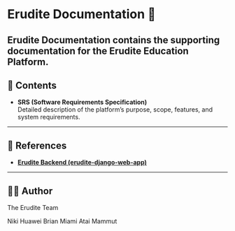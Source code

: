 # Erudite Documentation 🐘

Erudite Documentation contains the supporting documentation for the **Erudite Education Platform**. 
---

## 📑 Contents  

- **SRS (Software Requirements Specification)**  
  Detailed description of the platform’s purpose, scope, features, and system requirements.
  
---

## 📜 References  

- [**Erudite Backend (erudite-django-web-app)**](https://github.com/coffee3333/erudite-django-web-app)  

---

## 🧑‍💻 Author
The Erudite Team

Niki Huawei
Brian Miami
Atai Mammut
